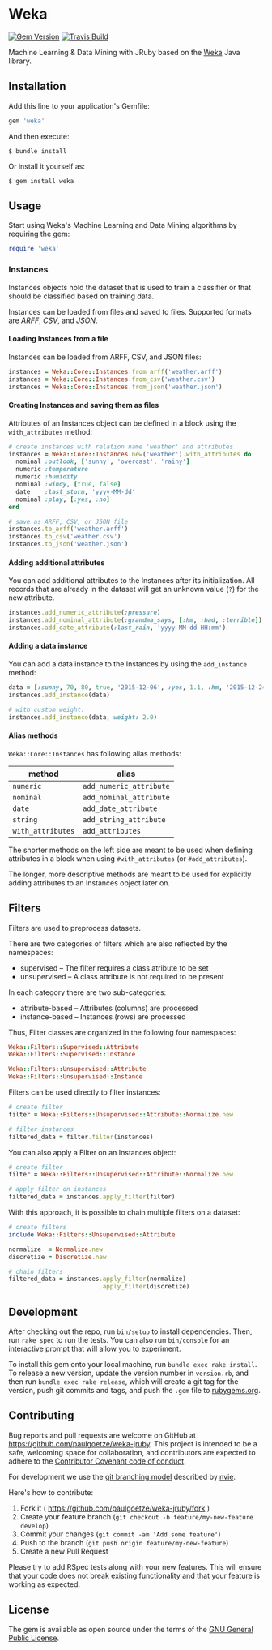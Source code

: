 # Weka

[![Gem Version](https://badge.fury.io/rb/weka.svg)](http://badge.fury.io/rb/weka)
[![Travis Build](https://travis-ci.org/paulgoetze/weka-jruby.svg)](https://travis-ci.org/paulgoetze/weka-jruby)

Machine Learning & Data Mining with JRuby based on the [Weka](http://www.cs.waikato.ac.nz/~ml/weka/index.html) Java library.

## Installation

Add this line to your application's Gemfile:

```ruby
gem 'weka'
```

And then execute:

    $ bundle install

Or install it yourself as:

    $ gem install weka

## Usage

Start using Weka's Machine Learning and Data Mining algorithms by requiring the gem:

```ruby
require 'weka'
```

### Instances

Instances objects hold the dataset that is used to train a classifier or that
should be classified based on training data.

Instances can be loaded from files and saved to files.
Supported formats are *ARFF*, *CSV*, and *JSON*.

#### Loading Instances from a file

Instances can be loaded from ARFF, CSV, and JSON files:

```ruby
instances = Weka::Core::Instances.from_arff('weather.arff')
instances = Weka::Core::Instances.from_csv('weather.csv')
instances = Weka::Core::Instances.from_json('weather.json')
```

#### Creating Instances and saving them as files

Attributes of an Instances object can be defined in a block using the `with_attributes` method:

```ruby
# create instances with relation name 'weather' and attributes
instances = Weka::Core::Instances.new('weather').with_attributes do
  nominal :outlook, ['sunny', 'overcast', 'rainy']
  numeric :temperature
  numeric :humidity
  nominal :windy, [true, false]
  date    :last_storm, 'yyyy-MM-dd'
  nominal :play, [:yes, :no]
end

# save as ARFF, CSV, or JSON file
instances.to_arff('weather.arff')
instances.to_csv('weather.csv')
instances.to_json('weather.json')
```

#### Adding additional attributes

You can add additional attributes to the Instances after its initialization.
All records that are already in the dataset will get an unknown value (`?`) for
the new attribute.

```ruby
instances.add_numeric_attribute(:pressure)
instances.add_nominal_attribute(:grandma_says, [:hm, :bad, :terrible])
instances.add_date_attribute(:last_rain, 'yyyy-MM-dd HH:mm')
```

#### Adding a data instance

You can add a data instance to the Instances by using the `add_instance` method:

```ruby
data = [:sunny, 70, 80, true, '2015-12-06', :yes, 1.1, :hm, '2015-12-24 20:00']
instances.add_instance(data)

# with custom weight:
instances.add_instance(data, weight: 2.0)
```

#### Alias methods

`Weka::Core::Instances` has following alias methods:

| method            | alias                   |
|-------------------|-------------------------|
| `numeric`         | `add_numeric_attribute` |
| `nominal`         | `add_nominal_attribute` |
| `date`            | `add_date_attribute`    |
| `string`          | `add_string_attribute`  |
| `with_attributes` | `add_attributes`        |

The shorter methods on the left side are meant to be used when defining
attributes in a block when using `#with_attributes` (or `#add_attributes`).

The longer, more descriptive methods are meant to be used for explicitly adding
attributes to an Instances object later on.

## Filters

Filters are used to preprocess datasets.

There are two categories of filters which are also reflected by the namespaces:

* supervised – The filter requires a class atribute to be set
* unsupervised – A class attribute is not required to be present

In each category there are two sub-categories:

* attribute-based – Attributes (columns) are processed
* instance-based – Instances (rows) are processed

Thus, Filter classes are organized in the following four namespaces:

```ruby
Weka::Filters::Supervised::Attribute
Weka::Filters::Supervised::Instance

Weka::Filters::Unsupervised::Attribute
Weka::Filters::Unsupervised::Instance
```

Filters can be used directly to filter instances:

```ruby
# create filter
filter = Weka::Filters::Unsupervised::Attribute::Normalize.new

# filter instances
filtered_data = filter.filter(instances)
```

You can also apply a Filter on an Instances object:

```ruby
# create filter
filter = Weka::Filters::Unsupervised::Attribute::Normalize.new

# apply filter on instances
filtered_data = instances.apply_filter(filter)
```

With this approach, it is possible to chain multiple filters on a dataset:

```ruby
# create filters
include Weka::Filters::Unsupervised::Attribute

normalize  = Normalize.new
discretize = Discretize.new

# chain filters
filtered_data = instances.apply_filter(normalize)
                         .apply_filter(discretize)
```

## Development

After checking out the repo, run `bin/setup` to install dependencies. Then, run `rake spec` to run the tests. You can also run `bin/console` for an interactive prompt that will allow you to experiment.

To install this gem onto your local machine, run `bundle exec rake install`. To release a new version, update the version number in `version.rb`, and then run `bundle exec rake release`, which will create a git tag for the version, push git commits and tags, and push the `.gem` file to [rubygems.org](https://rubygems.org).

## Contributing

Bug reports and pull requests are welcome on GitHub at https://github.com/paulgoetze/weka-jruby. This project is intended to be a safe, welcoming space for collaboration, and contributors are expected to adhere to the [Contributor Covenant code of conduct](http://contributor-covenant.org/version/1/2/0).

For development we use the [git branching model](http://nvie.com/posts/a-successful-git-branching-model/) described by [nvie](https://github.com/nvie).

Here's how to contribute:

1. Fork it ( https://github.com/paulgoetze/weka-jruby/fork )
2. Create your feature branch (`git checkout -b feature/my-new-feature develop`)
3. Commit your changes (`git commit -am 'Add some feature'`)
4. Push to the branch (`git push origin feature/my-new-feature`)
5. Create a new Pull Request

Please try to add RSpec tests along with your new features. This will ensure that your code does not break existing functionality and that your feature is working as expected.

## License

The gem is available as open source under the terms of the [GNU General Public License](http://www.gnu.org/licenses/gpl-3.0.en.html).
